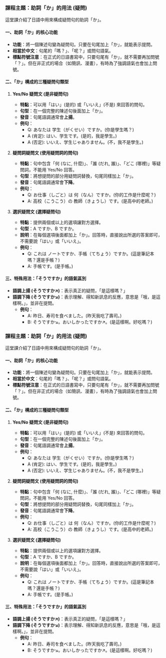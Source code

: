 
### **課程主題：助詞「か」的用法 (疑問)**

這堂課介紹了日語中用來構成疑問句的助詞「か」。

#### **一、助詞「か」的核心功能**

*   **功能**：將一個陳述句變為疑問句。只要在句尾加上「か」，就能表示提問。
*   **相當於中文**：句尾的「嗎？」、「呢？」或問句語氣。
*   **標點符號注意**：在正式的日語書寫中，只要句尾有「か」，就不需要再加問號「？」。但在非正式的場合（如簡訊、漫畫），有時為了強調語氣也會加上問號。

#### **二、「か」構成的三種疑問句類型**

1.  **Yes/No 疑問文 (是非疑問句)**
    *   **特點**：可以用「はい」(是的) 或「いいえ」(不是) 來回答的問句。
    *   **句型**：在一個完整的陳述句後面加上「か」。
    *   **發音**：句尾語調通常會**上揚**。
    *   **例句**：
        *   Q: あなたは 学生（がくせい）ですか。(你是學生嗎？)
        *   A (肯定): はい、学生です。(是的，我是學生。)
        *   A (否定): いいえ、学生じゃありません。(不，我不是學生。)

2.  **疑問詞疑問文 (使用疑問詞的問句)**
    *   **特點**：句中包含「何 (なに, 什麼)」、「誰 (だれ, 誰)」、「どこ (哪裡)」等疑問詞，不能用 Yes/No 回答。
    *   **句型**：將想提問的部分用疑問詞替換，句尾同樣加上「か」。
    *   **發音**：句尾語調通常會**下降**。
    *   **例句**：
        *   Q: お仕事（しごと）は 何（なん）ですか。(你的工作是什麼呢？)
        *   A: 高校（こうこう）の 教師（きょうし）です。(是高中的老師。)

3.  **選択疑問文 (選擇疑問句)**
    *   **特點**：提供兩個或以上的選項讓對方選擇。
    *   **句型**：A ですか、B ですか。
    *   **說明**：在每個選項後面都加上「か」。回答時，直接說出所選的答案即可，不需要說「はい」或「いいえ」。
    *   **例句**：
        *   Q: これは ノートですか、手帳（てちょう）ですか。(這是筆記本嗎？還是手帳？)
        *   A: 手帳です。(是手帳。)

#### **三、特殊用法：「そうですか」的語氣區別**

*   **語調上揚 (そうですか↗)**：表示真正的疑問，「是這樣嗎？」
*   **語調下降 (そうですか↘)**：表示理解、得知新訊息的反應，意思是「哦，是這樣啊。」，並非在提問。
    *   **例句**：
        *   A: 昨日、寿司を食べました。(昨天我吃了壽司。)
        *   B: そうですか↘。おいしかったですか↗。(是這樣啊。好吃嗎？)

### **課程主題：助詞「か」的用法 (疑問)**

這堂課介紹了日語中用來構成疑問句的助詞「か」。

#### **一、助詞「か」的核心功能**

*   **功能**：將一個陳述句變為疑問句。只要在句尾加上「か」，就能表示提問。
*   **相當於中文**：句尾的「嗎？」、「呢？」或問句語氣。
*   **標點符號注意**：在正式的日語書寫中，只要句尾有「か」，就不需要再加問號「？」。但在非正式的場合（如簡訊、漫畫），有時為了強調語氣也會加上問號。

#### **二、「か」構成的三種疑問句類型**

1.  **Yes/No 疑問文 (是非疑問句)**
    *   **特點**：可以用「はい」(是的) 或「いいえ」(不是) 來回答的問句。
    *   **句型**：在一個完整的陳述句後面加上「か」。
    *   **發音**：句尾語調通常會**上揚**。
    *   **例句**：
        *   Q: あなたは 学生（がくせい）ですか。(你是學生嗎？)
        *   A (肯定): はい、学生です。(是的，我是學生。)
        *   A (否定): いいえ、学生じゃありません。(不，我不是學生。)

2.  **疑問詞疑問文 (使用疑問詞的問句)**
    *   **特點**：句中包含「何 (なに, 什麼)」、「誰 (だれ, 誰)」、「どこ (哪裡)」等疑問詞，不能用 Yes/No 回答。
    *   **句型**：將想提問的部分用疑問詞替換，句尾同樣加上「か」。
    *   **發音**：句尾語調通常會**下降**。
    *   **例句**：
        *   Q: お仕事（しごと）は 何（なん）ですか。(你的工作是什麼呢？)
        *   A: 高校（こうこう）の 教師（きょうし）です。(是高中的老師。)

3.  **選択疑問文 (選擇疑問句)**
    *   **特點**：提供兩個或以上的選項讓對方選擇。
    *   **句型**：A ですか、B ですか。
    *   **說明**：在每個選項後面都加上「か」。回答時，直接說出所選的答案即可，不需要說「はい」或「いいえ」。
    *   **例句**：
        *   Q: これは ノートですか、手帳（てちょう）ですか。(這是筆記本嗎？還是手帳？)
        *   A: 手帳です。(是手帳。)

#### **三、特殊用法：「そうですか」的語氣區別**

*   **語調上揚 (そうですか↗)**：表示真正的疑問，「是這樣嗎？」
*   **語調下降 (そうですか↘)**：表示理解、得知新訊息的反應，意思是「哦，是這樣啊。」，並非在提問。
    *   **例句**：
        *   A: 昨日、寿司を食べました。(昨天我吃了壽司。)
        *   B: そうですか↘。おいしかったですか↗。(是這樣啊。好吃嗎？)
